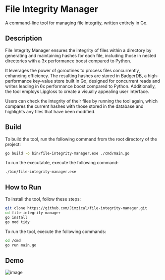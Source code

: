 # File Integrity Manager

A command-line tool for managing file integrity, written entirely in Go.

## Description

File Integrity Manager ensures the integrity of files within a directory by generating and maintaining hashes for each file, including those in nested directories with a 3x performance boost compared to Python. 

It leverages the power of goroutines to process files concurrently, enhancing efficiency. The resulting hashes are stored in BadgerDB, a high-performance key-value store built in Go, designed for concurrent reads and writes leading in 6x performance boost compared to Python. Additionally, the tool employs Lipgloss to create a visually appealing user interface.

Users can check the integrity of their files by running the tool again, which compares the current hashes with those stored in the database and highlights any files that have been modified.

## Build

To build the tool, run the following command from the root directory of the project:

```bash
go build -o bin/file-integrity-manager.exe ./cmd/main.go
```

To run the executable, execute the following command:

```bash
./bin/file-integrity-manager.exe
```

## How to Run
To install the tool, follow these steps:
```bash
git clone https://github.com/Jimzical/file-integrity-manager.git
cd file-integrity-manager
go install
go mod tidy
```

To run the tool, execute the following commands:
```bash
cd /cmd
go run main.go
```

## Demo
![image](https://github.com/user-attachments/assets/923698b9-fcef-423a-b90b-ac7a1e09efd9)

